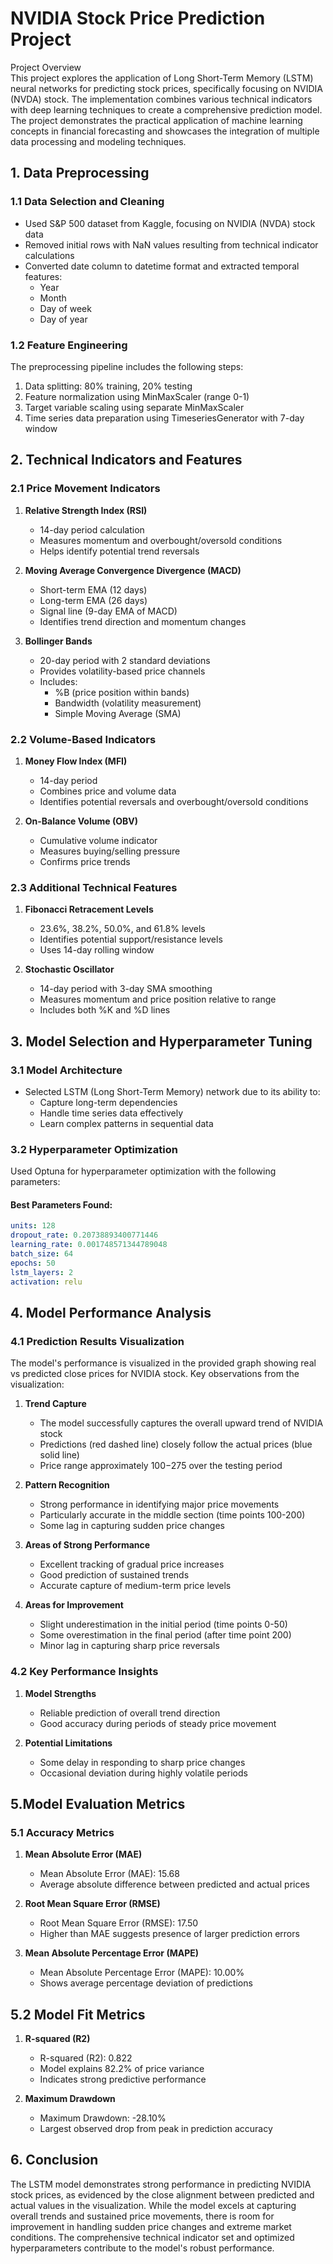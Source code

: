 # NVIDIA Stock Price Prediction Project 

Project Overview  
This project explores the application of Long Short-Term Memory (LSTM) neural networks for predicting stock prices, specifically focusing on NVIDIA (NVDA) stock. The implementation combines various technical indicators with deep learning techniques to create a comprehensive prediction model. The project demonstrates the practical application of machine learning concepts in financial forecasting and showcases the integration of multiple data processing and modeling techniques. 

## 1. Data Preprocessing

### 1.1 Data Selection and Cleaning
- Used S&P 500 dataset from Kaggle, focusing on NVIDIA (NVDA) stock data
- Removed initial rows with NaN values resulting from technical indicator calculations
- Converted date column to datetime format and extracted temporal features:
  - Year
  - Month
  - Day of week
  - Day of year

### 1.2 Feature Engineering
The preprocessing pipeline includes the following steps:
1. Data splitting: 80% training, 20% testing
2. Feature normalization using MinMaxScaler (range 0-1)
3. Target variable scaling using separate MinMaxScaler
4. Time series data preparation using TimeseriesGenerator with 7-day window

## 2. Technical Indicators and Features

### 2.1 Price Movement Indicators
1. **Relative Strength Index (RSI)**
   - 14-day period calculation
   - Measures momentum and overbought/oversold conditions
   - Helps identify potential trend reversals

2. **Moving Average Convergence Divergence (MACD)**
   - Short-term EMA (12 days)
   - Long-term EMA (26 days)
   - Signal line (9-day EMA of MACD)
   - Identifies trend direction and momentum changes

3. **Bollinger Bands**
   - 20-day period with 2 standard deviations
   - Provides volatility-based price channels
   - Includes:
     - %B (price position within bands)
     - Bandwidth (volatility measurement)
     - Simple Moving Average (SMA)

### 2.2 Volume-Based Indicators
1. **Money Flow Index (MFI)**
   - 14-day period
   - Combines price and volume data
   - Identifies potential reversals and overbought/oversold conditions

2. **On-Balance Volume (OBV)**
   - Cumulative volume indicator
   - Measures buying/selling pressure
   - Confirms price trends

### 2.3 Additional Technical Features
1. **Fibonacci Retracement Levels**
   - 23.6%, 38.2%, 50.0%, and 61.8% levels
   - Identifies potential support/resistance levels
   - Uses 14-day rolling window

2. **Stochastic Oscillator**
   - 14-day period with 3-day SMA smoothing
   - Measures momentum and price position relative to range
   - Includes both %K and %D lines

## 3. Model Selection and Hyperparameter Tuning

### 3.1 Model Architecture
- Selected LSTM (Long Short-Term Memory) network due to its ability to:
  - Capture long-term dependencies
  - Handle time series data effectively
  - Learn complex patterns in sequential data

### 3.2 Hyperparameter Optimization
Used Optuna for hyperparameter optimization with the following parameters:

#### Best Parameters Found:
```yaml
units: 128
dropout_rate: 0.20738893400771446
learning_rate: 0.001748571344789048
batch_size: 64
epochs: 50
lstm_layers: 2
activation: relu
```

## 4. Model Performance Analysis
### 4.1 Prediction Results Visualization
The model's performance is visualized in the provided graph showing real vs predicted close prices for NVIDIA stock. Key observations from the visualization:

1. **Trend Capture**
   - The model successfully captures the overall upward trend of NVIDIA stock
   - Predictions (red dashed line) closely follow the actual prices (blue solid line)
   - Price range approximately $100-$275 over the testing period

2. **Pattern Recognition**
   - Strong performance in identifying major price movements
   - Particularly accurate in the middle section (time points 100-200)
   - Some lag in capturing sudden price changes

3. **Areas of Strong Performance**
   - Excellent tracking of gradual price increases
   - Good prediction of sustained trends
   - Accurate capture of medium-term price levels

4. **Areas for Improvement**
   - Slight underestimation in the initial period (time points 0-50)
   - Some overestimation in the final period (after time point 200)
   - Minor lag in capturing sharp price reversals

### 4.2 Key Performance Insights
1. **Model Strengths**
   - Reliable prediction of overall trend direction
   - Good accuracy during periods of steady price movement

2. **Potential Limitations**
   - Some delay in responding to sharp price changes
   - Occasional deviation during highly volatile periods
     
## 5.Model Evaluation Metrics 
### 5.1 Accuracy Metrics 
1. **Mean Absolute Error (MAE)**
   - Mean Absolute Error (MAE): 15.68
   - Average absolute difference between predicted and actual prices
               
2. **Root Mean Square Error (RMSE)**
   - Root Mean Square Error (RMSE): 17.50
   - Higher than MAE suggests presence of larger prediction errors
 

3. **Mean Absolute Percentage Error (MAPE)**

   - Mean Absolute Percentage Error (MAPE): 10.00%
   - Shows average percentage deviation of predictions




## 5.2 Model Fit Metrics   
1. **R-squared (R2)**
   - R-squared (R2): 0.822
   - Model explains 82.2% of price variance
   - Indicates strong predictive performance




2. **Maximum Drawdown**
   - Maximum Drawdown: -28.10%
   - Largest observed drop from peak in prediction accuracy



## 6. Conclusion
The LSTM model demonstrates strong performance in predicting NVIDIA stock prices, as evidenced by the close alignment between predicted and actual values in the visualization. While the model excels at capturing overall trends and sustained price movements, there is room for improvement in handling sudden price changes and extreme market conditions. The comprehensive technical indicator set and optimized hyperparameters contribute to the model's robust performance.

